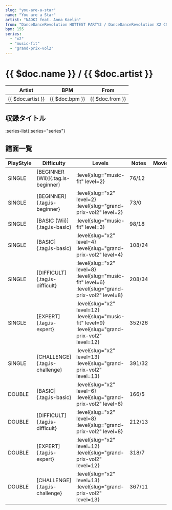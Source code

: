 ```yaml
---
slug: "you-are-a-star"
name: "You are a Star"
artist: "NAOKI feat. Anna Kaelin"
from: "DanceDanceRevolution HOTTEST PARTY3 / DanceDanceRevolution X2 CS"
bpm: 155
series:
  - "x2"
  - "music-fit"
  - "grand-prix-vol2"
---
```


# {{ $doc.name }} / {{ $doc.artist }}

|Artist|BPM|From|
|------|---|----|
|{{ $doc.artist }}|{{ $doc.bpm }}|{{ $doc.from }}|

## 収録タイトル

:series-list{:series="series"}

## 譜面一覧

|PlayStyle|Difficulty|Levels|Notes|Movie|
|---------|----------|------|-----|-----|
|SINGLE|[BEGINNER (Wii)]{.tag.is-beginner}|<div class="field is-grouped is-grouped-multiline"> :level{slug="music-fit" level=2}</div>|76/12||
|SINGLE|[BEGINNER]{.tag.is-beginner}|<div class="field is-grouped is-grouped-multiline"> :level{slug="x2" level=2} :level{slug="grand-prix-vol2" level=2}</div>|73/0||
|SINGLE|[BASIC (Wii)]{.tag.is-basic}|<div class="field is-grouped is-grouped-multiline"> :level{slug="music-fit" level=3}</div>|98/18||
|SINGLE|[BASIC]{.tag.is-basic}|<div class="field is-grouped is-grouped-multiline"> :level{slug="x2" level=4} :level{slug="grand-prix-vol2" level=4}</div>|108/24||
|SINGLE|[DIFFICULT]{.tag.is-difficult}|<div class="field is-grouped is-grouped-multiline"> :level{slug="x2" level=8} :level{slug="music-fit" level=6} :level{slug="grand-prix-vol2" level=8}</div>|208/34||
|SINGLE|[EXPERT]{.tag.is-expert}|<div class="field is-grouped is-grouped-multiline"> :level{slug="x2" level=12} :level{slug="music-fit" level=9} :level{slug="grand-prix-vol2" level=12}</div>|352/26||
|SINGLE|[CHALLENGE]{.tag.is-challenge}|<div class="field is-grouped is-grouped-multiline"> :level{slug="x2" level=13} :level{slug="grand-prix-vol2" level=13}</div>|391/32||
|DOUBLE|[BASIC]{.tag.is-basic}|<div class="field is-grouped is-grouped-multiline"> :level{slug="x2" level=6} :level{slug="grand-prix-vol2" level=6}</div>|166/5||
|DOUBLE|[DIFFICULT]{.tag.is-difficult}|<div class="field is-grouped is-grouped-multiline"> :level{slug="x2" level=8} :level{slug="grand-prix-vol2" level=8}</div>|212/13||
|DOUBLE|[EXPERT]{.tag.is-expert}|<div class="field is-grouped is-grouped-multiline"> :level{slug="x2" level=12} :level{slug="grand-prix-vol2" level=12}</div>|318/7||
|DOUBLE|[CHALLENGE]{.tag.is-challenge}|<div class="field is-grouped is-grouped-multiline"> :level{slug="x2" level=13} :level{slug="grand-prix-vol2" level=13}</div>|367/11||
